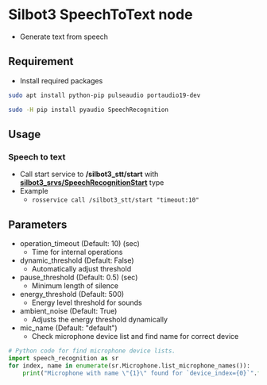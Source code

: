 # Silbot3 SpeechToText node
* Generate text from speech

## Requirement
* Install required packages

```sh
sudo apt install python-pip pulseaudio portaudio19-dev
```
```sh
sudo -H pip install pyaudio SpeechRecognition
```

## Usage

### Speech to text
* Call start service to **/silbot3_stt/start** with [**silbot3_srvs/SpeechRecognitionStart**](silbot3_msgs/srv/SpeechRecognitionStart.srv) type
* Example
  * ```rosservice call /silbot3_stt/start "timeout:10"```

## Parameters
* operation_timeout (Default: 10) (sec)
  * Time for internal operations
* dynamic_threshold (Default: False)
  * Automatically adjust threshold
* pause_threshold (Default: 0.5) (sec)
  * Minimum length of silence
* energy_threshold (Default: 500)
  * Energy level threshold for sounds
* ambient_noise (Default: True)
  * Adjusts the energy threshold dynamically
* mic_name (Default: "default")
  * Check microphone device list and find name for correct device  

```python
# Python code for find microphone device lists.
import speech_recognition as sr
for index, name in enumerate(sr.Microphone.list_microphone_names()):
    print("Microphone with name \"{1}\" found for `device_index={0}`".format(index, name))
```
